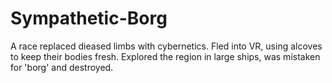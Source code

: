 Sympathetic-Borg
================

A race replaced dieased limbs with cybernetics.  Fled into VR, using alcoves to keep their bodies fresh. Explored the region in large ships, was mistaken for 'borg' and destroyed.

